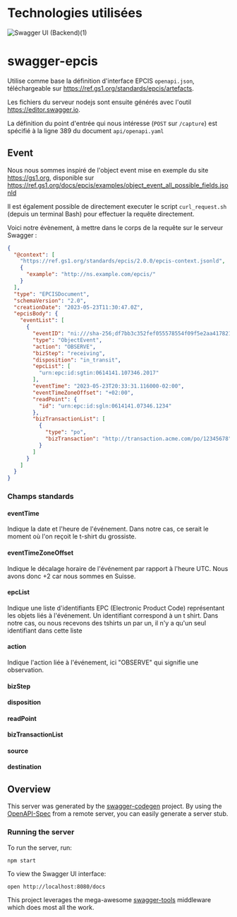 # Technologies utilisées

![Swagger UI (Backend)(1)](https://github.com/a-zurcher/swagger-epcis/assets/126246917/e2934ec9-0102-4495-a19b-ed362b578489)

# swagger-epcis

Utilise comme base la définition d'interface EPCIS `openapi.json`, téléchargeable sur https://ref.gs1.org/standards/epcis/artefacts.

Les fichiers du serveur nodejs sont ensuite générés avec l'outil https://editor.swagger.io.

La définition du point d'entrée qui nous intéresse (`POST` sur `/capture`) est spécifié à la ligne 389 du document `api/openapi.yaml`

## Event

Nous nous sommes inspiré de l'object event mise en exemple du site https://gs1.org, disponible sur https://ref.gs1.org/docs/epcis/examples/object_event_all_possible_fields.jsonld

Il est également possible de directement executer le script `curl_request.sh` (depuis un terminal Bash) pour effectuer la requête directement.

Voici notre évènement, à mettre dans le corps de la requête sur le serveur Swagger :

```json
{
  "@context": [
    "https://ref.gs1.org/standards/epcis/2.0.0/epcis-context.jsonld",
    {
      "example": "http://ns.example.com/epcis/"
    }
  ],
  "type": "EPCISDocument",
  "schemaVersion": "2.0",
  "creationDate": "2023-05-23T11:30:47.0Z",
  "epcisBody": {
    "eventList": [
      {
        "eventID": "ni:///sha-256;df7bb3c352fef055578554f09f5e2aa41782150ced7bd0b8af24dd3ccb30ba69?ver=CBV2.0",
        "type": "ObjectEvent",
        "action": "OBSERVE",
        "bizStep": "receiving",
        "disposition": "in_transit",
        "epcList": [
          "urn:epc:id:sgtin:0614141.107346.2017"
        ],
        "eventTime": "2023-05-23T20:33:31.116000-02:00",
        "eventTimeZoneOffset": "+02:00",
        "readPoint": {
          "id": "urn:epc:id:sgln:0614141.07346.1234"
        },
        "bizTransactionList": [
          {
            "type": "po",
            "bizTransaction": "http://transaction.acme.com/po/12345678"
          }
        ]
      }
    ]
  }
}
```
### Champs standards

#### eventTime
Indique la date et l'heure de l'événement.
Dans notre cas, ce serait le moment où l'on reçoit le t-shirt du grossiste.

#### eventTimeZoneOffset
Indique le décalage horaire de l'événement par rapport à l'heure UTC.
Nous avons donc +2 car nous sommes en Suisse.
#### epcList
Indique une liste d'identifiants EPC (Electronic Product Code) représentant les objets liés à l'événement.
Un identifiant correspond à un t shirt. Dans notre cas, ou nous recevons des tshirts un par un, il n'y a qu'un seul identifiant dans cette liste
#### action
Indique l'action liée à l'événement, ici "OBSERVE" qui signifie une observation.
#### bizStep

#### disposition

#### readPoint

#### bizTransactionList

#### source

#### destination


## Overview
This server was generated by the [swagger-codegen](https://github.com/swagger-api/swagger-codegen) project.  By using the [OpenAPI-Spec](https://github.com/OAI/OpenAPI-Specification) from a remote server, you can easily generate a server stub.

### Running the server
To run the server, run:

```
npm start
```

To view the Swagger UI interface:

```
open http://localhost:8080/docs
```

This project leverages the mega-awesome [swagger-tools](https://github.com/apigee-127/swagger-tools) middleware which does most all the work.
